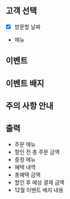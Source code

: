 ## 고객 선택
- [x] 방문할 날짜
- 메뉴

## 이벤트

## 이벤트 배지

## 주의 사항 안내

## 출력
- 주문 메뉴
- 할인 전 총 주문 금액
- 증정 메뉴
- 혜택 내역
- 총혜택 금액
- 할인 후 예상 결제 금액
- 12월 이벤트 배지 내용